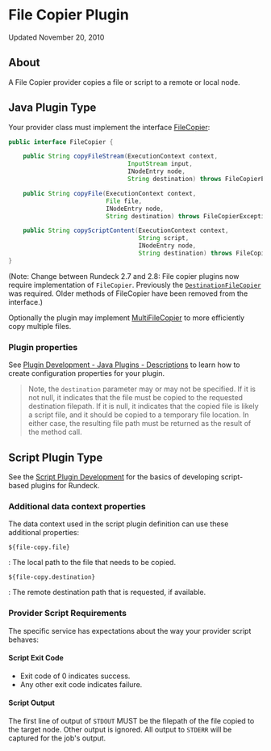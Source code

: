 # File Copier Plugin

Updated November 20, 2010

## About

A File Copier provider copies a file or script to a remote or local node.

## Java Plugin Type

Your provider class must implement the interface
[FileCopier](${javadocbase}/com/dtolabs/rundeck/core/execution/service/FileCopier.html):

```java
public interface FileCopier {

    public String copyFileStream(ExecutionContext context,
                                 InputStream input,
                                 INodeEntry node,
                                 String destination) throws FileCopierException;

    public String copyFile(ExecutionContext context,
                           File file,
                           INodeEntry node,
                           String destination) throws FileCopierException;

    public String copyScriptContent(ExecutionContext context,
                                    String script,
                                    INodeEntry node,
                                    String destination) throws FileCopierException;
}
```

(Note: Change between Rundeck 2.7 and 2.8: File copier plugins now require implementation of `FileCopier`. Previously the [`DestinationFileCopier`](${javadocbase}/com/dtolabs/rundeck/core/execution/service/DestinationFileCopier.html) was required. Older methods of FileCopier have been removed from the interface.)

Optionally the plugin may implement [MultiFileCopier](${javadocbase}/com/dtolabs/rundeck/core/execution/service/MultiFileCopier.html) to more efficiently copy multiple files.

### Plugin properties

See [Plugin Development - Java Plugins - Descriptions](/developer/01-plugin-development.md#plugin-descriptions)
to learn how to create configuration properties for your plugin.

> Note, the `destination` parameter may or may not be specified. If it is not null, it indicates that the file must be copied to the requested destination filepath. If it is null, it indicates that the copied file is likely a script file, and it should be copied to a temporary file location. In either case, the resulting file path must be returned as the result of the method call.

## Script Plugin Type

See the [Script Plugin Development](/developer/01-plugin-development.md#script-plugin-development)
for the basics of developing script-based plugins for Rundeck.

### Additional data context properties

The data context used in the script plugin definition can use these additional properties:

`${file-copy.file}`

: The local path to the file that needs to be copied.

`${file-copy.destination}`

: The remote destination path that is requested, if available.

### Provider Script Requirements

The specific service has expectations about the way your provider script behaves:

#### Script Exit Code

- Exit code of 0 indicates success.
- Any other exit code indicates failure.

#### Script Output

The first line of output of `STDOUT` MUST be the filepath of the file copied to the target node. Other output is ignored. All output to `STDERR` will be captured for the job's output.
